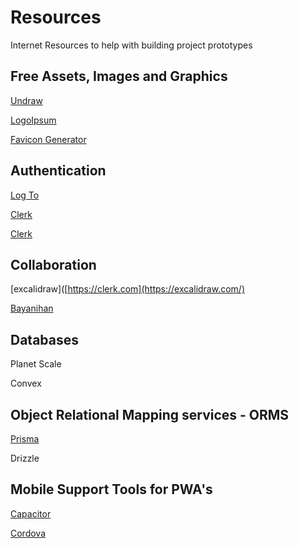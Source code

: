 # Resources
Internet Resources to help with building project prototypes

## Free Assets, Images and Graphics

[Undraw](https://undraw.co/)

[LogoIpsum](https://logoipsum.com/)

[Favicon Generator](https://realfavicongenerator.net/)


## Authentication

[Log To](https://logto.io/)

[Clerk](https://clerk.com/)

[Clerk](https://clerk.com/)


## Collaboration

[excalidraw]([https://clerk.com](https://excalidraw.com/)


[Bayanihan](https://bayanihan.ailabs.studio)


## Databases

Planet Scale

Convex


## Object Relational Mapping services - ORMS

[Prisma](https://www.prisma.io/)

Drizzle


## Mobile Support Tools for PWA's


[Capacitor](https://capacitorjs.com)

[Cordova](https://cordova.apache.org/)




